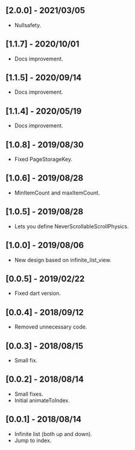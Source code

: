 ## [2.0.0] - 2021/03/05

* Nullsafety.

## [1.1.7] - 2020/10/01

* Docs improvement.

## [1.1.5] - 2020/09/14

* Docs improvement.

## [1.1.4] - 2020/05/19

* Docs improvement.

## [1.0.8] - 2019/08/30

* Fixed PageStorageKey.

## [1.0.6] - 2019/08/28

* MinItemCount and maxItemCount.

## [1.0.5] - 2019/08/28

* Lets you define NeverScrollableScrollPhysics.

## [1.0.0] - 2019/08/06

* New design based on infinite_list_view.

## [0.0.5] - 2019/02/22

* Fixed dart version.

## [0.0.4] - 2018/09/12

* Removed unnecessary code.

## [0.0.3] - 2018/08/15

* Small fix.

## [0.0.2] - 2018/08/14

* Small fixes.
* Initial animateToIndex.

## [0.0.1] - 2018/08/14

* Infinite list (both up and down).
* Jump to index.

